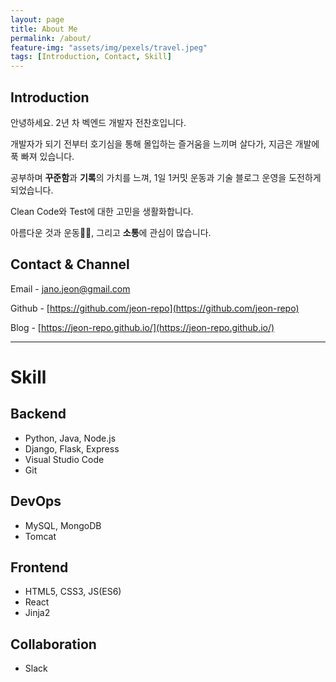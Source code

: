 ```yaml
---
layout: page
title: About Me
permalink: /about/
feature-img: "assets/img/pexels/travel.jpeg"
tags: [Introduction, Contact, Skill]
---
```


Introduction
---

안녕하세요. 2년 차 벡엔드 개발자 전찬호입니다.

개발자가 되기 전부터 호기심을 통해 몰입하는 즐거움을 느끼며 살다가, 지금은 개발에 푹 빠져 있습니다.

공부하며 **꾸준함**과 **기록**의 가치를 느껴, 1일 1커밋 운동과 기술 블로그 운영을 도전하게 되었습니다.

Clean Code와 Test에 대한 고민을 생활화합니다.

아름다운 것과 운동🏋🏼, 그리고 **소통**에 관심이 많습니다.

Contact & Channel
---

Email - jano.jeon@gmail.com

Github - [https://github.com/jeon-repo](https://github.com/jeon-repo)

Blog - [https://jeon-repo.github.io/](https://jeon-repo.github.io/)

---

# Skill

Backend
---
- Python, Java, Node.js
- Django, Flask, Express
- Visual Studio Code
- Git

DevOps
---
- MySQL, MongoDB
- Tomcat

Frontend
---
- HTML5, CSS3, JS(ES6)
- React
- Jinja2

Collaboration
---
- Slack
